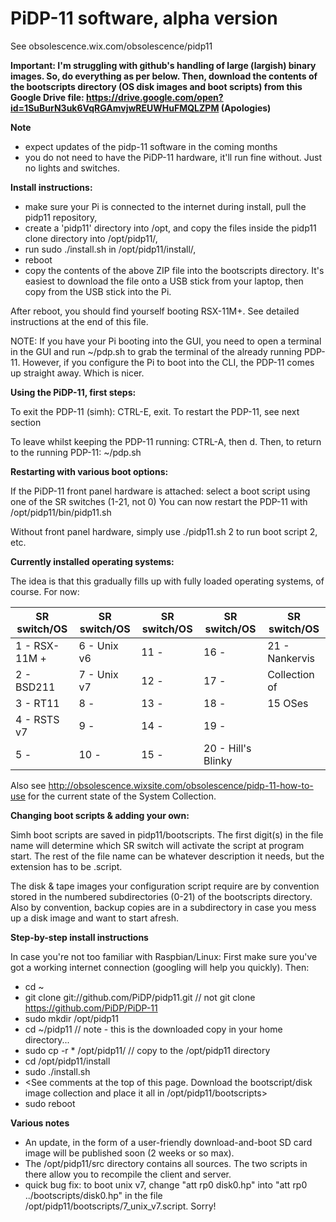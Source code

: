 # PiDP-11 software, alpha version
See obsolescence.wix.com/obsolescence/pidp11

**Important: I'm struggling with github's handling of large (largish) binary images.
So, do everything as per below. Then, download the contents of the bootscripts directory (OS disk images and boot scripts) from this Google Drive file:
https://drive.google.com/open?id=1SuBurN3uk6VqRGAmvjwREUWHuFMQLZPM
(Apologies)**


**Note**
- expect updates of the pidp-11 software in the coming months
- you do not need to have the PiDP-11 hardware, it'll run fine without. Just no lights and switches.


**Install instructions:**
- make sure your Pi is connected to the internet during install, pull the pidp11 repository,
- create a 'pidp11' directory into /opt, and copy the files inside the pidp11 clone directory into /opt/pidp11/,
- run sudo ./install.sh in /opt/pidp11/install/,
- reboot
- copy the contents of the above ZIP file into the bootscripts directory. It's easiest to download the file onto a USB stick from your laptop, then copy from the USB stick into the Pi.

After reboot, you should find yourself booting RSX-11M+. See detailed instructions at the end of this file.

NOTE: If you have your Pi booting into the GUI, you need to open a terminal in the GUI and run ~/pdp.sh to grab the terminal of the already running PDP-11. 
However, if you configure the Pi to boot into the CLI, the PDP-11 comes up straight away. Which is nicer.


**Using the PiDP-11, first steps:**

To exit the PDP-11 (simh): CTRL-E, exit. 
To restart the PDP-11, see next section

To leave whilst keeping the PDP-11 running: CTRL-A, then d. 
Then, to return to the running PDP-11: ~/pdp.sh


**Restarting with various boot options:**

If the PiDP-11 front panel hardware is attached:
  select a boot script using one of the SR switches (1-21, not 0)
  You can now restart the PDP-11 with /opt/pidp11/bin/pidp11.sh

Without front panel hardware, simply use ./pidp11.sh 2 to run boot script 2, etc.


**Currently installed operating systems:**

The idea is that this gradually fills up with fully loaded operating systems, of course. For now:

SR switch/OS | SR switch/OS | SR switch/OS | SR switch/OS |  SR switch/OS |
----------|-----------|-----------|-----------|------------|
1 - RSX-11M + | 6 - Unix v6 | 11 - | 16 - | 21 - Nankervis |
2 - BSD211 | 7 - Unix v7 | 12 - | 17 - |      Collection of
3 - RT11 | 8 - | 13 - | 18 - |      15 OSes
4 - RSTS v7 | 9 - | 14 - | 19 -
5 - | 10 -| 15 - | 20 - Hill's Blinky

Also see http://obsolescence.wixsite.com/obsolescence/pidp-11-how-to-use for the current state of the System Collection.


**Changing boot scripts & adding your own:**

Simh boot scripts are saved in pidp11/bootscripts. The first digit(s) in the file name will determine 
which SR switch will activate the script at program start. The rest of the file name can be whatever 
description it needs, but the extension has to be .script.

The disk & tape images your configuration script require are by convention stored in 
the numbered subdirectories (0-21) of the bootscripts directory. Also by convention, backup copies are
in a subdirectory in case you mess up a disk image and want to start afresh.


**Step-by-step install instructions**

In case you're not too familiar with Raspbian/Linux:
First make sure you've got a working internet connection (googling will help you quickly). Then:
* cd ~
* git clone git://github.com/PiDP/pidp11.git    // not git clone https://github.com/PiDP/PiDP-11
* sudo mkdir /opt/pidp11
* cd ~/pidp11                                    // note - this is the downloaded copy in your home directory...
* sudo cp -r * /opt/pidp11/                      // copy to the /opt/pidp11 directory
* cd /opt/pidp11/install
* sudo ./install.sh
* <See comments at the top of this page. Download the bootscript/disk image collection and place it all in /opt/pidp11/bootscripts>
* sudo reboot


**Various notes**
- An update, in the form of a user-friendly download-and-boot SD card image will be published soon (2 weeks or so max). 
- The /opt/pidp11/src directory contains all sources. The two scripts in there allow you to recompile the client and server.
- quick bug fix: to boot unix v7, change "att rp0 disk0.hp" into "att rp0 ../bootscripts/disk0.hp" in the file /opt/pidp11/bootscripts/7_unix_v7.script. Sorry!
